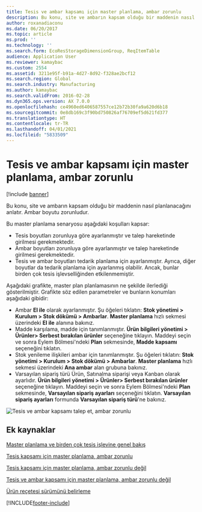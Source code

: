 ```yaml
---
title: Tesis ve ambar kapsamı için master planlama, ambar zorunlu
description: Bu konu, site ve ambarın kapsam olduğu bir maddenin nasıl planlanacağını anlatır. Ambar boyutu zorunludur.
author: roxanadiaconu
ms.date: 06/20/2017
ms.topic: article
ms.prod: ''
ms.technology: ''
ms.search.form: EcoResStorageDimensionGroup, ReqItemTable
audience: Application User
ms.reviewer: kamaybac
ms.custom: 2554
ms.assetid: 3211e95f-b91a-4d27-8d92-f328ae2bcf12
ms.search.region: Global
ms.search.industry: Manufacturing
ms.author: kamaybac
ms.search.validFrom: 2016-02-28
ms.dyn365.ops.version: AX 7.0.0
ms.openlocfilehash: ce4960ed6406587557ce12b72b30fa9a620d6b18
ms.sourcegitcommit: 0e8db169c3f90bd750826af76709ef5d621fd377
ms.translationtype: HT
ms.contentlocale: tr-TR
ms.lasthandoff: 04/01/2021
ms.locfileid: "5833509"
---
```

# <a name="master-planning-for-site-and-warehouse-coverage-warehouse-mandatory"></a>Tesis ve ambar kapsamı için master planlama, ambar zorunlu

[!include [banner](../includes/banner.md)]

Bu konu, site ve ambarın kapsam olduğu bir maddenin nasıl planlanacağını anlatır. Ambar boyutu zorunludur.

Bu master planlama senaryosu aşağıdaki koşulları kapsar:

-   Tesis boyutları zorunluya göre ayarlanmıştır ve talep hareketinde girilmesi gerekmektedir.
-   Ambar boyutları zorunluya göre ayarlanmıştır ve talep hareketinde girilmesi gerekmektedir.
-   Tesis ve ambar boyutları tedarik planlama için ayarlanmıştır. Ayrıca, diğer boyutlar da tedarik planlama için ayarlanmış olabilir. Ancak, bunlar birden çok tesis işlevselliğinden etkilenmemiştir.

Aşağıdaki grafikte, master plan planlamasının ne şekilde ilerlediği gösterilmiştir. Grafikte söz edilen parametreler ve bunların konumları aşağıdaki gibidir:
-   Ambar **El ile** olarak ayarlanmıştır. Şu öğeleri tıklatın: **Stok yönetimi &gt; Kurulum &gt; Stok dökümü &gt; Ambarlar**. **Master planlama** hızlı sekmesi üzerindeki **El ile** alanına bakınız.
-   Madde karşılama, madde için tanımlanmıştır. **Ürün bilgileri yönetimi &gt; Ürünler&gt; Serbest bırakılan ürünler** seçeneğine tıklayın. Maddeyi seçin ve sonra Eylem Bölmesi'ndeki **Plan** sekmesinde, **Madde kapsamı** seçeneğini tıklatın.
-   Stok yenileme ilişkileri ambar için tanımlanmıştır. Şu öğeleri tıklatın: **Stok yönetimi &gt; Kurulum &gt; Stok dökümü &gt; Ambarlar**. **Master planlama** hızlı sekmesi üzerindeki **Ana ambar** alan grubuna bakınız.
-   Varsayılan sipariş türü Ürün, Satınalma siparişi veya Kanban olarak ayarlıdır. **Ürün bilgileri yönetimi &gt; Ürünler&gt; Serbest bırakılan ürünler** seçeneğine tıklayın. Maddeyi seçin ve sonra Eylem Bölmesi'ndeki **Plan** sekmesinde, **Varsayılan sipariş ayarları** seçeneğini tıklatın. **Varsayılan sipariş ayarları** formunda **Varsayılan sipariş türü**'ne bakınız.

![Tesis ve ambar kapsamı talep et, ambar zorunlu](./media/multisitedemandexplosionscenarioforsiteandwarehousecoveragewarehousemandatory.jpg)



<a name="additional-resources"></a>Ek kaynaklar
--------

[Master planlama ve birden çok tesis işlevine genel bakış](master-plan-multisite-functionality.md)

[Tesis kapsamı için master planlama, ambar zorunlu](master-plan-site-coverage-warehouse-mandatory.md)

[Tesis kapsamı için master planlama, ambar zorunlu değil](master-plan-site-coverage-warehouse-not-mandatory.md)

[Tesis ve ambar kapsamı için master planlama, ambar zorunlu değil](master-plan-site-warehouse-coverage-warehouse-not-mandatory.md)

[Ürün reçetesi sürümünü belirleme](master-plan-bom-version-determined.md)





[!INCLUDE[footer-include](../../includes/footer-banner.md)]